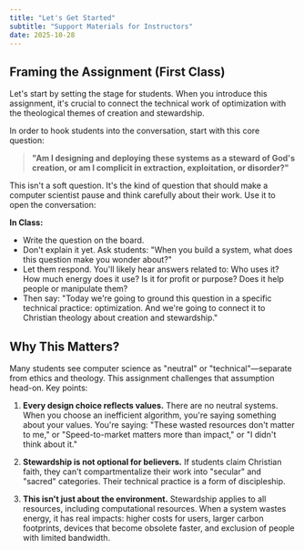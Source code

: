 ```yaml
---
title: "Let's Get Started"
subtitle: "Support Materials for Instructors"
date: 2025-10-28
---
```


## Framing the Assignment (First Class)

Let's start by setting the stage for students. When you introduce this assignment, it's crucial to connect the technical work of optimization with the theological themes of creation and stewardship.

In order to hook students into the conversation, start with this core question:

> **"Am I designing and deploying these systems as a steward of God's creation, or am I complicit in extraction, exploitation, or disorder?"**

This isn't a soft question. It's the kind of question that should make a computer scientist pause and think carefully about their work. Use it to open the conversation:

**In Class:**

- Write the question on the board.
- Don't explain it yet. Ask students: "When you build a system, what does this question make you wonder about?"
- Let them respond. You'll likely hear answers related to: Who uses it? How much energy does it use? Is it for profit or purpose? Does it help people or manipulate them?
- Then say: "Today we're going to ground this question in a specific technical practice: optimization. And we're going to connect it to Christian theology about creation and stewardship."

## Why This Matters?

Many students see computer science as "neutral" or "technical"—separate from ethics and theology. This assignment challenges that assumption head-on. Key points:

1. **Every design choice reflects values.** There are no neutral systems. When you choose an inefficient algorithm, you're saying something about your values. You're saying: "These wasted resources don't matter to me," or "Speed-to-market matters more than impact," or "I didn't think about it."

2. **Stewardship is not optional for believers.** If students claim Christian faith, they can't compartmentalize their work into "secular" and "sacred" categories. Their technical practice is a form of discipleship.

3. **This isn't just about the environment.** Stewardship applies to all resources, including computational resources. When a system wastes energy, it has real impacts: higher costs for users, larger carbon footprints, devices that become obsolete faster, and exclusion of people with limited bandwidth.
